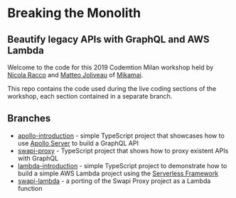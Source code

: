 # Breaking the Monolith

## Beautify legacy APIs with GraphQL and AWS Lambda

Welcome to the code for this 2019 Codemtion Milan workshop held by [Nicola Racco](https://github.com/nicolaracco) and [Matteo Joliveau](https://github.com/MatteoJoliveau) of [Mikamai](https://mikamai.com).

This repo contains the code used during the live coding sections of the workshop, each section contained in a separate branch.

## Branches

- [apollo-introduction](https://github.com/mikamai/codemotion-ws-breaking-the-monolith/tree/apollo-introduction) - simple TypeScript project that showcases how to use [Apollo Server](https://www.apollographql.com/docs/apollo-server/) to build a GraphQL API
- [swapi-proxy]() - TypeScript project that shows how to proxy existent APIs with GraphQL
- [lambda-introduction]() - simple TypeScript project to demonstrate how to build a simple AWS Lambda project using the [Serverless Framework]()
- [swapi-lambda]() - a porting of the Swapi Proxy project as a Lambda function
